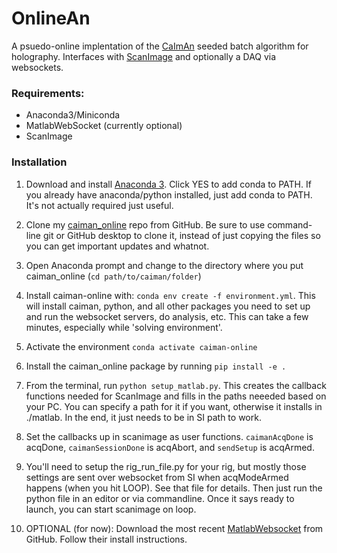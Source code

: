 # OnlineAn

A psuedo-online implentation of the [CaImAn](https://github.com/flatironinstitute/CaImAn)  seeded batch algorithm for holography. Interfaces with [ScanImage](http://scanimage.vidriotechnologies.com/) and optionally a DAQ via websockets.
 

### Requirements:

* Anaconda3/Miniconda
* MatlabWebSocket (currently optional)
* ScanImage


### Installation

1. Download and install [Anaconda 3](https://www.anaconda.com/products/individual). Click YES to add conda to PATH. If you already have anaconda/python installed, just add conda to PATH. It's not actually required just useful.

1. Clone my [caiman_online](https://github.com/willyh101/caiman_online) repo from GitHub. Be sure to use command-line git or GitHub desktop to clone it, instead of just copying the files so you can get important updates and whatnot.

1. Open Anaconda prompt and change to the directory where you put caiman_online (`cd path/to/caiman/folder`)

1. Install caiman-online with:  `conda env create -f environment.yml`. This will install caiman, python, and all other packages you need to set up and run the websocket servers, do analysis, etc. This can take a few minutes, especially while 'solving environment'.

1. Activate the environment `conda activate caiman-online`

1. Install the caiman_online package by running `pip install -e .`

1. From the terminal, run `python setup_matlab.py`. This creates the callback functions needed for ScanImage and fills in the paths neeeded based on your PC. You can specify a path for it if you want, otherwise it installs in ./matlab. In the end, it just needs to be in SI path to work. 

1. Set the callbacks up in scanimage as user functions. `caimanAcqDone` is acqDone, `caimanSessionDone` is acqAbort, and `sendSetup` is acqArmed. 

1. You'll need to setup the rig_run_file.py for your rig, but mostly those settings are sent over websocket from SI when acqModeArmed happens (when you hit LOOP). See that file for details. Then just run the python file in an editor or via commandline. Once it says ready to launch, you can start scanimage on loop.

1. OPTIONAL (for now): Download the most recent [MatlabWebsocket](https://github.com/jebej/MatlabWebSocket) from GitHub. Follow their install instructions.